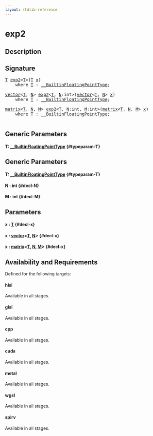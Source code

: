 ```yaml
---
layout: stdlib-reference
---
```


# exp2

## Description





## Signature 

<pre>
<a href="/stdlib-reference/global-decls/exp2#typeparam-T" class="code_type">T</a> <a href="/stdlib-reference/global-decls/exp2">exp2</a>&lt;<a href="/stdlib-reference/global-decls/exp2#typeparam-T" class="code_type">T</a>&gt;(<a href="/stdlib-reference/global-decls/exp2#typeparam-T" class="code_type">T</a> <a href="/stdlib-reference/global-decls/exp2#decl-x" class="code_param">x</a>)
    <span class='code_keyword'>where</span> <a href="/stdlib-reference/global-decls/exp2#typeparam-T" class="code_type">T</a> : <a href="/stdlib-reference/interfaces/BuiltinFloatingPointType/index">__BuiltinFloatingPointType</a>;

<a href="/stdlib-reference/types/vector/index">vector</a>&lt;<a href="/stdlib-reference/types/vector/index#typeparam-T" class="code_type">T</a>, <a href="/stdlib-reference/types/vector/index#decl-N" class="code_var">N</a>&gt; <a href="/stdlib-reference/global-decls/exp2">exp2</a>&lt;<a href="/stdlib-reference/global-decls/exp2#typeparam-T" class="code_type">T</a>, <a href="/stdlib-reference/global-decls/exp2#decl-N" class="code_var">N</a>:<span class="code_keyword">int</span>&gt;(<a href="/stdlib-reference/types/vector/index">vector</a>&lt;<a href="/stdlib-reference/types/vector/index#typeparam-T" class="code_type">T</a>, <a href="/stdlib-reference/types/vector/index#decl-N" class="code_var">N</a>&gt; <a href="/stdlib-reference/global-decls/exp2#decl-x" class="code_param">x</a>)
    <span class='code_keyword'>where</span> <a href="/stdlib-reference/global-decls/exp2#typeparam-T" class="code_type">T</a> : <a href="/stdlib-reference/interfaces/BuiltinFloatingPointType/index">__BuiltinFloatingPointType</a>;

<a href="/stdlib-reference/types/matrix/index">matrix</a>&lt;<a href="/stdlib-reference/types/matrix/T" class="code_type">T</a>, <a href="/stdlib-reference/types/matrix/index#decl-N" class="code_var">N</a>, <a href="/stdlib-reference/types/matrix/index#decl-M" class="code_var">M</a>&gt; <a href="/stdlib-reference/global-decls/exp2">exp2</a>&lt;<a href="/stdlib-reference/global-decls/exp2#typeparam-T" class="code_type">T</a>, <a href="/stdlib-reference/global-decls/exp2#decl-N" class="code_var">N</a>:<span class="code_keyword">int</span>, <a href="/stdlib-reference/global-decls/exp2#decl-M" class="code_var">M</a>:<span class="code_keyword">int</span>&gt;(<a href="/stdlib-reference/types/matrix/index">matrix</a>&lt;<a href="/stdlib-reference/types/matrix/T" class="code_type">T</a>, <a href="/stdlib-reference/types/matrix/index#decl-N" class="code_var">N</a>, <a href="/stdlib-reference/types/matrix/index#decl-M" class="code_var">M</a>&gt; <a href="/stdlib-reference/global-decls/exp2#decl-x" class="code_param">x</a>)
    <span class='code_keyword'>where</span> <a href="/stdlib-reference/global-decls/exp2#typeparam-T" class="code_type">T</a> : <a href="/stdlib-reference/interfaces/BuiltinFloatingPointType/index">__BuiltinFloatingPointType</a>;

</pre>

## Generic Parameters

#### T: [\_\_BuiltinFloatingPointType](/stdlib-reference/interfaces/BuiltinFloatingPointType/index) {#typeparam-T}

## Generic Parameters

#### T: [\_\_BuiltinFloatingPointType](/stdlib-reference/interfaces/BuiltinFloatingPointType/index) {#typeparam-T}
#### N  : int {#decl-N}
#### M  : int {#decl-M}

## Parameters

#### x  : [T](/stdlib-reference/global-decls/exp2#typeparam-T) {#decl-x}
#### x  : [vector](/stdlib-reference/types/vector/index)\<[T](/stdlib-reference/types/vector/index#typeparam-T), [N](/stdlib-reference/types/vector/index#decl-N)\> {#decl-x}
#### x  : [matrix](/stdlib-reference/types/matrix/index)\<[T](/stdlib-reference/types/matrix/T), [N](/stdlib-reference/types/matrix/index#decl-N), [M](/stdlib-reference/types/matrix/index#decl-M)\> {#decl-x}

## Availability and Requirements

Defined for the following targets:

#### hlsl
Available in all stages.

#### glsl
Available in all stages.

#### cpp
Available in all stages.

#### cuda
Available in all stages.

#### metal
Available in all stages.

#### wgsl
Available in all stages.

#### spirv
Available in all stages.



